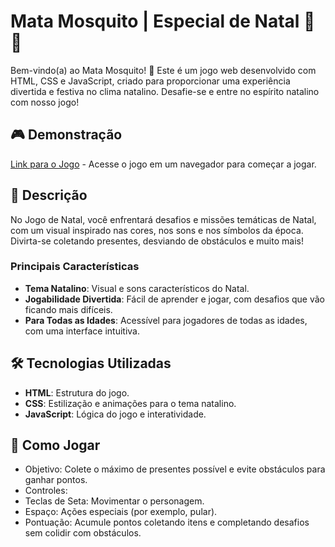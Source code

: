 # Mata Mosquito | Especial de Natal 🎄🎅

Bem-vindo(a) ao Mata Mosquito! 🎉 Este é um jogo web desenvolvido com HTML, CSS e JavaScript, criado para proporcionar uma experiência divertida e festiva no clima natalino. Desafie-se e entre no espírito natalino com nosso jogo!

## 🎮 Demonstração
[Link para o Jogo](https://danielmagalhaess.github.io/mata-mosquito/) - Acesse o jogo em um navegador para começar a jogar.

## 📝 Descrição
No Jogo de Natal, você enfrentará desafios e missões temáticas de Natal, com um visual inspirado nas cores, nos sons e nos símbolos da época. Divirta-se coletando presentes, desviando de obstáculos e muito mais!

### Principais Características
- **Tema Natalino**: Visual e sons característicos do Natal.
- **Jogabilidade Divertida**: Fácil de aprender e jogar, com desafios que vão ficando mais difíceis.
- **Para Todas as Idades**: Acessível para jogadores de todas as idades, com uma interface intuitiva.

## 🛠️ Tecnologias Utilizadas
- **HTML**: Estrutura do jogo.
- **CSS**: Estilização e animações para o tema natalino.
- **JavaScript**: Lógica do jogo e interatividade.

##  📜 Como Jogar
- Objetivo: Colete o máximo de presentes possível e evite obstáculos para ganhar pontos.
- Controles:
- Teclas de Seta: Movimentar o personagem.
- Espaço: Ações especiais (por exemplo, pular).
- Pontuação: Acumule pontos coletando itens e completando desafios sem colidir com obstáculos.
